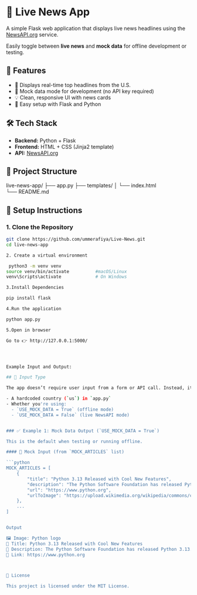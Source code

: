 # 📰 Live News App

A simple Flask web application that displays live news headlines using the [NewsAPI.org](https://newsapi.org/) service.

Easily toggle between **live news** and **mock data** for offline development or testing.

## 🚀 Features

- 🧠 Displays real-time top headlines from the U.S.
- 🧪 Mock data mode for development (no API key required)
- 💡 Clean, responsive UI with news cards
- 🔧 Easy setup with Flask and Python

## 🛠️ Tech Stack

- **Backend:** Python + Flask
- **Frontend:** HTML + CSS (Jinja2 template)
- **API:** [NewsAPI.org](https://newsapi.org/)

## 📁 Project Structure

live-news-app/
├── app.py
├── templates/
│ └── index.html  
 └── README.md

## 🧰 Setup Instructions

### 1. Clone the Repository

````bash
git clone https://github.com/ummerafiya/Live-News.git
cd live-news-app

2. Create a virtual environment

 python3 -m venv venv
source venv/bin/activate          #macOS/Linux
venv\Scripts\activate             # On Windows

3.Install Dependencies

pip install flask

4.Run the application

python app.py

5.Open in browser

Go to 👉 http://127.0.0.1:5000/




Example Input and Output:

## 🧪 Input Type

The app doesn’t require user input from a form or API call. Instead, it fetches news automatically based on:

- A hardcoded country (`us`) in `app.py`
- Whether you're using:
  - `USE_MOCK_DATA = True` (offline mode)
  - `USE_MOCK_DATA = False` (live NewsAPI mode)


### ✅ Example 1: Mock Data Output (`USE_MOCK_DATA = True`)

This is the default when testing or running offline.

#### 📄 Mock Input (from `MOCK_ARTICLES` list)

```python
MOCK_ARTICLES = [
    {
        "title": "Python 3.13 Released with Cool New Features",
        "description": "The Python Software Foundation has released Python 3.13...",
        "url": "https://www.python.org",
        "urlToImage": "https://upload.wikimedia.org/wikipedia/commons/c/c3/Python-logo-notext.svg"
    },
    ...
]


Output

🖼️ Image: Python logo
📰 Title: Python 3.13 Released with Cool New Features
📃 Description: The Python Software Foundation has released Python 3.13...
🔗 Link: https://www.python.org



📄 License

This project is licensed under the MIT License.
